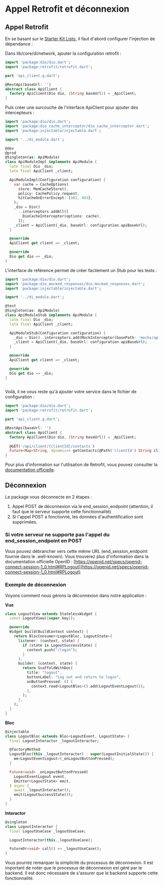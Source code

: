 # Appel Retrofit et déconnexion

## Appel Retrofit

En se basant sur le [Starter Kit Listo](https://github.com/Listo-Paye/flutter_starter_kit), il faut d'abord configurer l'injection de dépendance :

Dans lib/core/di/network, ajouter la configuration retrofit :

```dart
import 'package:dio/dio.dart';
import 'package:retrofit/retrofit.dart';

part 'api_client.g.dart';

@RestApi(baseUrl: '')
abstract class ApiClient {
  factory ApiClient(Dio dio, {String baseUrl}) = _ApiClient;
}

```

Puis créer une surcouche de l'interface ApiClient pour ajouter des intercepteurs :

```dart
import 'package:dio/dio.dart';
import 'package:dio_cache_interceptor/dio_cache_interceptor.dart';
import 'package:injectable/injectable.dart';

import '../di_module.dart';

@dev
@prod
@Singleton(as: ApiModule)
class ApiModuleImpl implements ApiModule {
  late final Dio _dio;
  late final ApiClient _client;

  ApiModuleImpl(Configuration configuration) {
    var cache = CacheOptions(
      store: MemCacheStore(),
      policy: CachePolicy.request,
      hitCacheOnErrorExcept: [401, 403],
    );
    _dio = Dio()
      ..interceptors.addAll([
        DioCacheInterceptor(options: cache),
      ]);
    _client = ApiClient(_dio, baseUrl: configuration.apiBaseUrl);
  }

  @override
  ApiClient get client => _client;

  @override
  Dio get dio => _dio;
}

```

L'interface de référence permet de créer facilement un Stub pour les tests :

```dart
import 'package:dio/dio.dart';
import 'package:dio_mocked_responses/dio_mocked_responses.dart';
import 'package:injectable/injectable.dart';

import '../di_module.dart';

@test
@Singleton(as: ApiModule)
class ApiModuleStub implements ApiModule {
  late final Dio _dio;
  late final ApiClient _client;

  ApiModuleStub(Configuration configuration) {
    _dio = Dio()..interceptors.add(MockInterceptor(basePath: 'mocks/api'));
    _client = ApiClient(_dio, baseUrl: configuration.apiBaseUrl);
  }

  @override
  ApiClient get client => _client;

  @override
  Dio get dio => _dio;
}
    
```

Voilà, il ne vous reste qu'à ajouter votre service dans le fichier de configuration :

```dart
import 'package:dio/dio.dart';
import 'package:retrofit/retrofit.dart';

part 'api_client.g.dart';

@RestApi(baseUrl: '')
abstract class ApiClient {
  factory ApiClient(Dio dio, {String baseUrl}) = _ApiClient;
  
  @GET('/api/client/{clientId}/contacts')
  Future<Map<String, dynamic>> getContacts(@Path('clientId') String clientId);
}

```
Pour plus d'information sur l'utilisation de Retrofit, vous pouvez consulter la [documentation officielle](https://pub.dev/packages/retrofit).

## Déconnexion

Le package vous déconnecte en 2 étapes :
1. Appel POST de déconnexion via le end_session_endpoint (attention, il faut que le serveur supporte cette fonctionnalité)
2. Si l'appel POST a fonctionné, les données d'authentification sont supprimées.

### Si votre serveur ne supporte pas l'appel du end_session_endpoint en POST

Vous pouvez débrancher vers cette même URL (end_session_endpoint fournie dans le .well-known). Vous trouverez plus d'information dans la documentation officielle OpenID : [https://openid.net/specs/openid-connect-session-1_0.html#RPLogout](https://openid.net/specs/openid-connect-session-1_0.html#RPLogout) 

### Exemple de déconnexion

Voyons comment nous gérons la déconnexion dans notre application :

**Vue**

```dart
class LogoutView extends StatelessWidget {
  const LogoutView({super.key});

  @override
  Widget build(BuildContext context) {
    return BlocConsumer<LogoutBloc, LogoutState>(
      listener: (context, state) {
        if (state is LogoutSuccessState) {
          context.push("/login");
        }
      },
      builder: (context, state) {
        return ScaffoldWithDoc(
          title: "logout",
          buttonLabel: "Log out and return to login",
          onButtonPressed: () {
            context.read<LogoutBloc>().add(LogoutEventLogout());
          },
        );
      },
    );
  }
}
```

**Bloc**

```dart
@injectable
class LogoutBloc extends Bloc<LogoutEvent, LogoutState> {
  final LogoutInteractor _logoutInteractor;

  @factoryMethod
  LogoutBloc(this._logoutInteractor) : super(LogoutInitialState()) {
    on<LogoutEventLogout>(_onLogoutButtonPressed);
  }

  Future<void> _onLogoutButtonPressed(
    LogoutEventLogout event,
    Emitter<LogoutState> emit,
  ) async {
    await _logoutInteractor();
    emit(LogoutSuccessState());
  }
}
```

**Interactor**

```dart
@singleton
class LogoutInteractor {
  final LogoutUseCase _logoutUseCase;

  LogoutInteractor(this._logoutUseCase);

  FutureOr<void> call() => _logoutUseCase();
}
```

Vous pourrez remarquer la simplicité du processus de déconnexion. Il est important de noter que le processus de déconnexion est géré par le backend. Il est donc nécessaire de s'assurer que le backend supporte cette fonctionnalité.
